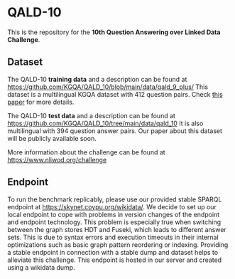 # QALD-10

This is the repository for the **10th Question Answering over Linked Data Challenge**.

## Dataset
The QALD-10 **training data** and a description can be found at https://github.com/KGQA/QALD_10/blob/main/data/qald_9_plus/
This dataset is a multilingual KGQA dataset with 412 question pairs. Check [this paper](https://www.computer.org/csdl/proceedings-article/icsc/2022/341800a229/1BYIptAeqty) for more details.

The QALD-10 **test data** and a description can be found at https://github.com/KGQA/QALD_10/tree/main/data/qald_10
It is also multilingual with 394 question answer pairs. Our paper about this dataset will be publicly available soon.

More information about the challenge can be found at https://www.nliwod.org/challenge

## Endpoint
To run the benchmark replicably, please use our provided stable SPARQL endpoint at https://skynet.coypu.org/wikidata/.
We decide to set up our local endpoint to cope with problems in version changes of the endpoint and endpoint technology.
This problem is especially true when switching between the graph stores HDT and Fuseki, which leads to different answer sets. This is due to syntax errors and execution timeouts in their internal optimizations such as basic graph pattern reordering or indexing. Providing a stable endpoint in connection with a stable dump and dataset helps to alleviate this challenge.
This endpoint is hosted in our server and created using a wikidata dump.

